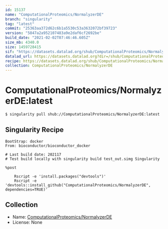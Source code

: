 ```yaml
---
id: 15137
name: "ComputationalProteomics/NormalyzerDE"
branch: "singularity"
tag: "latest"
commit: "25363aa372d62c6b1a5530c53a3632072bf39723"
version: "5847a2a952107483a9e2daf6cf2692be"
build_date: "2021-02-02T07:46:46.605Z"
size_mb: 4340.0
size: 1459728415
sif: "https://datasets.datalad.org/shub/ComputationalProteomics/NormalyzerDE/latest/2021-02-02-25363aa3-5847a2a9/5847a2a952107483a9e2daf6cf2692be.sif"
datalad_url: https://datasets.datalad.org?dir=/shub/ComputationalProteomics/NormalyzerDE/latest/2021-02-02-25363aa3-5847a2a9/
recipe: https://datasets.datalad.org/shub/ComputationalProteomics/NormalyzerDE/latest/2021-02-02-25363aa3-5847a2a9/Singularity
collection: ComputationalProteomics/NormalyzerDE
---
```


# ComputationalProteomics/NormalyzerDE:latest

```bash
$ singularity pull shub://ComputationalProteomics/NormalyzerDE:latest
```

## Singularity Recipe

```singularity
BootStrap: docker
From: bioconductor/bioconductor_docker

# Last build date: 202117
# Test build locally with singularity build test_out.simg Singularity

%post

    Rscript -e 'install.packages("devtools")'
    Rscript -e 'devtools::install_github("ComputationalProteomics/NormalyzerDE", dependencies=TRUE)'
```

## Collection

 - Name: [ComputationalProteomics/NormalyzerDE](https://github.com/ComputationalProteomics/NormalyzerDE)
 - License: None

